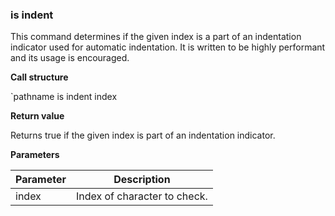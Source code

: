 ### is indent

This command determines if the given index is a part of an indentation
indicator used for automatic indentation.  It is written to be highly
performant and its usage is encouraged.

**Call structure**

`pathname is indent index

**Return value**

Returns true if the given index is part of an indentation indicator.

**Parameters**

| Parameter | Description |
| - | - |
| index | Index of character to check. |
